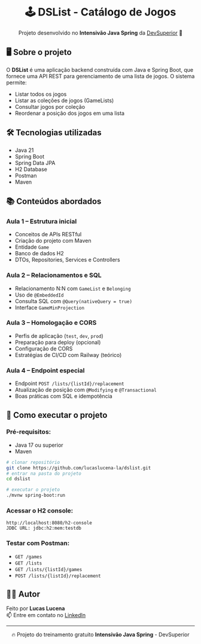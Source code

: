 <h1 align="center">🕹️ DSList - Catálogo de Jogos</h1>

<p align="center">
  Projeto desenvolvido no <strong>Intensivão Java Spring</strong> da <a href="https://devsuperior.com.br" target="_blank">DevSuperior</a> 🚀
</p>

## 🖥️ Sobre o projeto

O **DSList** é uma aplicação backend construída com Java e Spring Boot, que fornece uma API REST para gerenciamento de uma lista de jogos. O sistema permite:

- Listar todos os jogos
- Listar as coleções de jogos (GameLists)
- Consultar jogos por coleção
- Reordenar a posição dos jogos em uma lista

## 🛠️ Tecnologias utilizadas

- Java 21
- Spring Boot
- Spring Data JPA
- H2 Database
- Postman
- Maven

## 📚 Conteúdos abordados

### Aula 1 – Estrutura inicial
- Conceitos de APIs RESTful
- Criação do projeto com Maven
- Entidade `Game`
- Banco de dados H2
- DTOs, Repositories, Services e Controllers

### Aula 2 – Relacionamentos e SQL
- Relacionamento N:N com `GameList` e `Belonging`
- Uso de `@EmbeddedId`
- Consulta SQL com `@Query(nativeQuery = true)`
- Interface `GameMinProjection`

### Aula 3 – Homologação e CORS
- Perfis de aplicação (`test`, `dev`, `prod`)
- Preparação para deploy (opcional)
- Configuração de CORS
- Estratégias de CI/CD com Railway (teórico)

### Aula 4 – Endpoint especial
- Endpoint `POST /lists/{listId}/replacement`
- Atualização de posição com `@Modifying` e `@Transactional`
- Boas práticas com SQL e idempotência

## 🧪 Como executar o projeto

### Pré-requisitos:
- Java 17 ou superior
- Maven

```bash
# clonar repositório
git clone https://github.com/lucaslucena-la/dslist.git
# entrar na pasta do projeto
cd dslist

# executar o projeto
./mvnw spring-boot:run
```

### Acessar o H2 console:
```
http://localhost:8080/h2-console
JDBC URL: jdbc:h2:mem:testdb
```

### Testar com Postman:
- `GET /games`
- `GET /lists`
- `GET /lists/{listId}/games`
- `POST /lists/{listId}/replacement`

## 👨‍💻 Autor

Feito por **Lucas Lucena**  
📫 Entre em contato no [LinkedIn](https://www.linkedin.com/in/lucaslucenadev)

---

<p align="center">🔥 Projeto do treinamento gratuito <strong>Intensivão Java Spring</strong> - DevSuperior</p>
